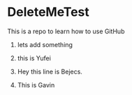 # DeleteMeTest
This is a repo to learn how to use GitHub

1. lets add something
2. this is Yufei

4. Hey this line is Bejecs.
5. This is Gavin
